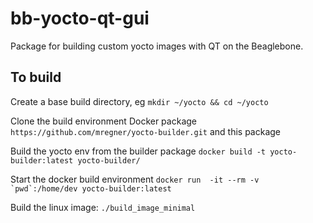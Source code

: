 # bb-yocto-qt-gui

Package for building custom yocto images with QT on the Beaglebone.

## To build

Create a base build directory, eg `mkdir ~/yocto && cd ~/yocto`

Clone the build environment Docker package `https://github.com/mregner/yocto-builder.git` and this package

Build the yocto env from the builder package `docker build -t yocto-builder:latest yocto-builder/`

Start the docker build environment ``docker run  -it --rm -v `pwd`:/home/dev yocto-builder:latest``

Build the linux image: `./build_image_minimal`

